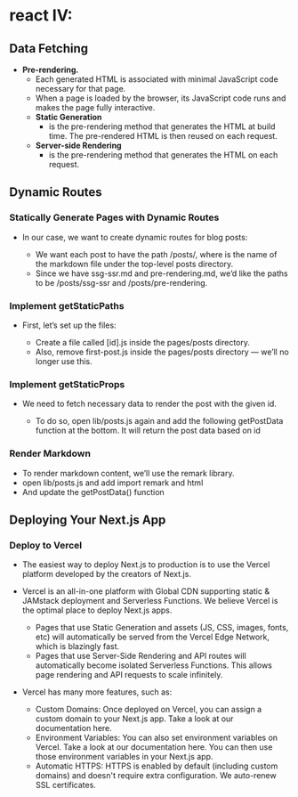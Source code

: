 # react IV:

## Data Fetching

* **Pre-rendering.**
  * Each generated HTML is associated with minimal JavaScript code necessary for that page.
  * When a page is loaded by the browser, its JavaScript code runs and makes the page fully interactive. 
  * **Static Generation**
    * is the pre-rendering method that generates the HTML at build time. The pre-rendered HTML is then reused on each request.
  * **Server-side Rendering**
    * is the pre-rendering method that generates the HTML on each request.

## Dynamic Routes

### Statically Generate Pages with Dynamic Routes

* In our case, we want to create dynamic routes for blog posts:

  * We want each post to have the path /posts/<id>, where <id> is the name of the markdown file under the top-level posts directory.
  * Since we have ssg-ssr.md and pre-rendering.md, we’d like the paths to be /posts/ssg-ssr and /posts/pre-rendering.

### Implement getStaticPaths
* First, let’s set up the files:

  * Create a file called [id].js inside the pages/posts directory.
  * Also, remove first-post.js inside the pages/posts directory — we’ll no longer use this.  

### Implement getStaticProps

* We need to fetch necessary data to render the post with the given id.

  * To do so, open lib/posts.js again and add the following getPostData function at the bottom. It will return the post data based on id  

### Render Markdown
* To render markdown content, we’ll use the remark library. 
* open lib/posts.js and add import remark and html
* And update the getPostData() function


## Deploying Your Next.js App

### Deploy to Vercel

* The easiest way to deploy Next.js to production is to use the Vercel platform developed by the creators of Next.js.

* Vercel is an all-in-one platform with Global CDN supporting static & JAMstack deployment and Serverless Functions. We believe Vercel is the optimal place to deploy Next.js apps. 

  * Pages that use Static Generation and assets (JS, CSS, images, fonts, etc) will automatically be served from the Vercel Edge Network, which is blazingly fast.
  * Pages that use Server-Side Rendering and API routes will automatically become isolated Serverless Functions. This allows page rendering and API requests to scale infinitely.
* Vercel has many more features, such as:

  * Custom Domains: Once deployed on Vercel, you can assign a custom domain to your Next.js app. Take a look at our documentation here.
  * Environment Variables: You can also set environment variables on Vercel. Take a look at our documentation here. You can then use those environment variables in your Next.js app.
  * Automatic HTTPS: HTTPS is enabled by default (including custom domains) and doesn't require extra configuration. We auto-renew SSL certificates.
  
